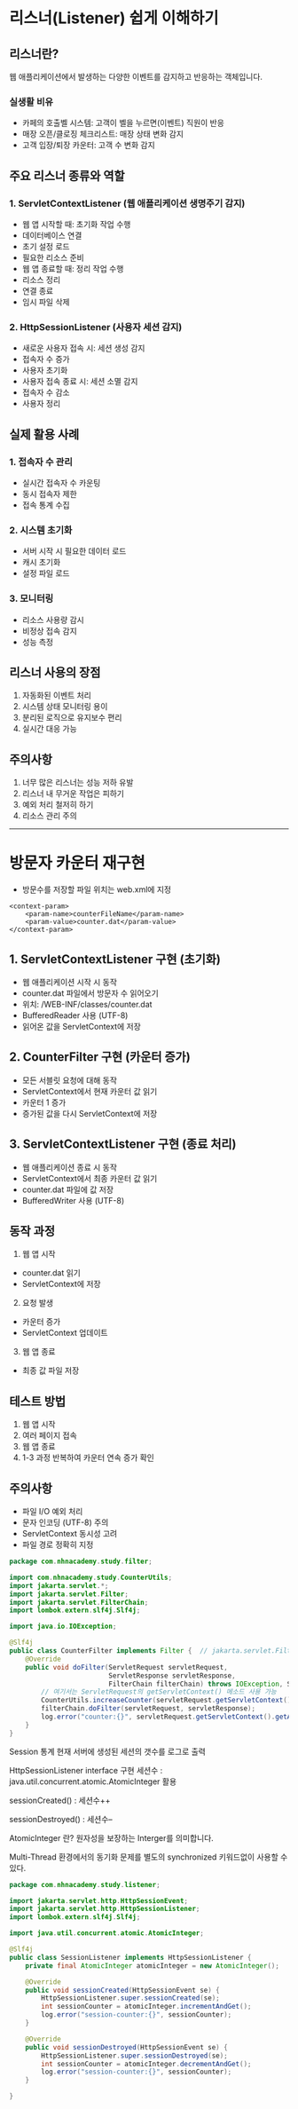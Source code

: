 # 리스너(Listener) 쉽게 이해하기

## 리스너란?
웹 애플리케이션에서 발생하는 다양한 이벤트를 감지하고 반응하는 객체입니다.

### 실생활 비유
- 카페의 호출벨 시스템: 고객이 벨을 누르면(이벤트) 직원이 반응
- 매장 오픈/클로징 체크리스트: 매장 상태 변화 감지
- 고객 입장/퇴장 카운터: 고객 수 변화 감지

## 주요 리스너 종류와 역할

### 1. ServletContextListener (웹 애플리케이션 생명주기 감지)
- 웹 앱 시작할 때: 초기화 작업 수행
- 데이터베이스 연결
- 초기 설정 로드
- 필요한 리소스 준비
- 웹 앱 종료할 때: 정리 작업 수행
- 리소스 정리
- 연결 종료
- 임시 파일 삭제

### 2. HttpSessionListener (사용자 세션 감지)
- 새로운 사용자 접속 시: 세션 생성 감지
- 접속자 수 증가
- 사용자 초기화
- 사용자 접속 종료 시: 세션 소멸 감지
- 접속자 수 감소
- 사용자 정리

## 실제 활용 사례

### 1. 접속자 수 관리
- 실시간 접속자 수 카운팅
- 동시 접속자 제한
- 접속 통계 수집

### 2. 시스템 초기화
- 서버 시작 시 필요한 데이터 로드
- 캐시 초기화
- 설정 파일 로드

### 3. 모니터링
- 리소스 사용량 감시
- 비정상 접속 감지
- 성능 측정

## 리스너 사용의 장점
1. 자동화된 이벤트 처리
2. 시스템 상태 모니터링 용이
3. 분리된 로직으로 유지보수 편리
4. 실시간 대응 가능

## 주의사항
1. 너무 많은 리스너는 성능 저하 유발
2. 리스너 내 무거운 작업은 피하기
3. 예외 처리 철저히 하기
4. 리소스 관리 주의

---
# 방문자 카운터 재구현
- 방문수를 저장할 파일 위치는 web.xml에 지정

```
<context-param>
    <param-name>counterFileName</param-name>
    <param-value>counter.dat</param-value>
</context-param>
```

## 1. ServletContextListener 구현 (초기화)
- 웹 애플리케이션 시작 시 동작
- counter.dat 파일에서 방문자 수 읽어오기
- 위치: /WEB-INF/classes/counter.dat
- BufferedReader 사용 (UTF-8)
- 읽어온 값을 ServletContext에 저장

## 2. CounterFilter 구현 (카운터 증가)
- 모든 서블릿 요청에 대해 동작
- ServletContext에서 현재 카운터 값 읽기
- 카운터 1 증가
- 증가된 값을 다시 ServletContext에 저장

## 3. ServletContextListener 구현 (종료 처리)
- 웹 애플리케이션 종료 시 동작
- ServletContext에서 최종 카운터 값 읽기
- counter.dat 파일에 값 저장
- BufferedWriter 사용 (UTF-8)

## 동작 과정
1. 웹 앱 시작
- counter.dat 읽기
- ServletContext에 저장
2. 요청 발생
- 카운터 증가
- ServletContext 업데이트
3. 웹 앱 종료
- 최종 값 파일 저장

## 테스트 방법
1. 웹 앱 시작
2. 여러 페이지 접속
3. 웹 앱 종료
4. 1-3 과정 반복하여 카운터 연속 증가 확인

## 주의사항
- 파일 I/O 예외 처리
- 문자 인코딩 (UTF-8) 주의
- ServletContext 동시성 고려
- 파일 경로 정확히 지정

```java
package com.nhnacademy.study.filter;

import com.nhnacademy.study.CounterUtils;
import jakarta.servlet.*;
import jakarta.servlet.Filter;
import jakarta.servlet.FilterChain;
import lombok.extern.slf4j.Slf4j;

import java.io.IOException;

@Slf4j
public class CounterFilter implements Filter {  // jakarta.servlet.Filter 구현
    @Override
    public void doFilter(ServletRequest servletRequest,
                         ServletResponse servletResponse,
                         FilterChain filterChain) throws IOException, ServletException {
        // 여기서는 ServletRequest의 getServletContext() 메소드 사용 가능
        CounterUtils.increaseCounter(servletRequest.getServletContext());
        filterChain.doFilter(servletRequest, servletResponse);
        log.error("counter:{}", servletRequest.getServletContext().getAttribute("counter"));
    }
}
```

Session 통계
현재 서버에 생성된 세션의 갯수를 로그로 출력

HttpSessionListener interface 구현
세션수 : java.util.concurrent.atomic.AtomicInteger 활용

sessionCreated() : 세션수++

sessionDestroyed() : 세션수–

AtomicInteger 란?
원자성을 보장하는 Interger를 의미합니다.

Multi-Thread 환경에서의 동기화 문제를 별도의 synchronized 키워드없이 사용할 수 있다.

```java
package com.nhnacademy.study.listener;

import jakarta.servlet.http.HttpSessionEvent;
import jakarta.servlet.http.HttpSessionListener;
import lombok.extern.slf4j.Slf4j;

import java.util.concurrent.atomic.AtomicInteger;

@Slf4j
public class SessionListener implements HttpSessionListener {
    private final AtomicInteger atomicInteger = new AtomicInteger();

    @Override
    public void sessionCreated(HttpSessionEvent se) {
        HttpSessionListener.super.sessionCreated(se);
        int sessionCounter = atomicInteger.incrementAndGet();
        log.error("session-counter:{}", sessionCounter);
    }

    @Override
    public void sessionDestroyed(HttpSessionEvent se) {
        HttpSessionListener.super.sessionDestroyed(se);
        int sessionCounter = atomicInteger.decrementAndGet();
        log.error("session-counter:{}", sessionCounter);
    }

}
```